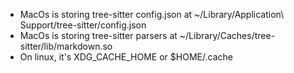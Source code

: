 * MacOs is storing tree-sitter config.json at ~/Library/Application\ Support/tree-sitter/config.json
* MacOs is storing tree-sitter parsers at ~/Library/Caches/tree-sitter/lib/markdown.so
* On linux, it's XDG_CACHE_HOME or $HOME/.cache

